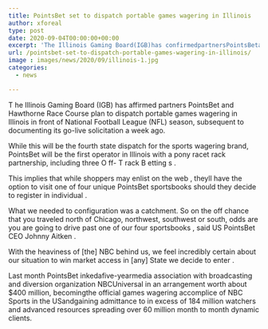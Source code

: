 ```yaml
---
title: PointsBet set to dispatch portable games wagering in Illinois
author: xforeal 
type: post
date: 2020-09-04T00:00:00+00:00
excerpt: 'The Illinois Gaming Board(IGB)has confirmedpartnersPointsBetandHawthorne Race Courseplan to dispatch portable games wagering in Illinois in front of National Football League (NFL) season, in the wake of recording its go-live solicitation last week '
url: /pointsbet-set-to-dispatch-portable-games-wagering-in-illinois/
image : images/news/2020/09/illinois-1.jpg
categories:
  - news

---
```

T <span data-contrast="auto">he Illinois Gaming Board </span><span data-contrast="auto">(IGB) </span><span data-contrast="auto">has affirmed </span><span data-contrast="auto">partners </span><span data-contrast="auto">PointsBet </span><span data-contrast="auto">and </span><span data-contrast="auto">Hawthorne Race Course </span><span data-contrast="auto">plan to dispatch portable games wagering in Illinois in front of National Football League (NFL) season, subsequent to documenting its go-live solicitation a week ago. </span><span data-ccp-props="{" />

While this will be the fourth state dispatch for the <span data-contrast="auto">sports wagering </span><span data-contrast="auto">brand, </span><span data-contrast="auto">PointsBet </span><span data-contrast="auto" /><span data-contrast="auto">will be the first </span><span data-contrast="auto">operator </span><span data-contrast="auto">in Illinois with a pony racet rack </span><span data-contrast="auto">partnership, including </span><span data-contrast="auto">three O </span><span data-contrast="auto">ff- </span><span data-contrast="auto">T </span><span data-contrast="auto">rack </span><span data-contrast="auto">B </span><span data-contrast="auto">etting </span><span data-contrast="auto">s </span><span data-contrast="auto">. </span><span data-contrast="auto" /><span data-ccp-props="{" />

This implies that while shoppers may enlist on the web <span data-contrast="auto">, theyll have the option to visit one of four unique </span><span data-contrast="auto">PointsBet </span><span data-contrast="auto">sportsbooks </span><span data-contrast="auto" /><span data-contrast="auto">should they decide to </span><span data-contrast="auto">register </span><span data-contrast="auto">in individual </span><span data-contrast="auto">. </span>

What we needed to configuration was a catchment. So on the off chance that you traveled north of Chicago, northwest, southwest or south, odds are you are going to drive past one of our four sportsbooks <span data-contrast="auto">, </span><span data-contrast="auto" /><span data-contrast="auto" /><span data-contrast="auto">said US </span><span data-contrast="auto">PointsBet </span><span data-contrast="auto">CEO Johnny Aitken </span><span data-contrast="auto">. </span><span data-ccp-props="{" />

With the heaviness of <span data-contrast="auto">[the] </span><span data-contrast="auto">NBC behind us, we feel incredibly certain about our situation to win market access in </span><span data-contrast="auto">[any] </span><span data-contrast="auto">State we decide to enter </span><span data-contrast="auto">. </span><span data-ccp-props="{" />

Last month <span data-contrast="auto">PointsBet </span><span data-contrast="auto">inkedafive-yearmedia association with broadcasting and diversion organization NBCUniversal in an arrangement worth about $400 million, becomingthe official games wagering accomplice of NBC Sports in the USandgaining admittance to in excess of 184 million watchers and advanced resources spreading over 60 million month to month dynamic clients. </span><span data-ccp-props="{" />